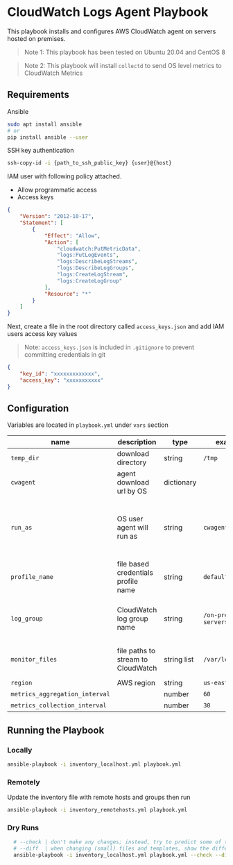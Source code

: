 # CloudWatch Logs Agent Playbook

This playbook installs and configures AWS CloudWatch agent on servers hosted on premises.

> Note 1: This playbook has been tested on Ubuntu 20.04 and CentOS 8

> Note 2: This playbook will install `collectd` to send OS level metrics to CloudWatch Metrics

## Requirements

Ansible

```sh
sudo apt install ansible
# or 
pip install ansible --user
```

SSH key authentication

```sh
ssh-copy-id -i {path_to_ssh_public_key} {user}@{host}
```
IAM user with following policy attached. 

- Allow programmatic access
- Access keys

```json
{
    "Version": "2012-10-17",
    "Statement": [
        {
            "Effect": "Allow",
            "Action": [
                "cloudwatch:PutMetricData",
                "logs:PutLogEvents",
                "logs:DescribeLogStreams",
                "logs:DescribeLogGroups",
                "logs:CreateLogStream",
                "logs:CreateLogGroup"
            ],
            "Resource": "*"
        }
    ]
}
```

Next, create a file in the root directory called `access_keys.json` and add IAM users access key values

> Note: `access_keys.json` is included in `.gitignore` to prevent committing credentials in git

```json
{
    "key_id": "xxxxxxxxxxxxx",
    "access_key": "xxxxxxxxxxx"
}
```

## Configuration

Variables are located in `playbook.yml` under `vars` section

| name  | description  | type | example  | notes |
|---|---|---|---|---|
| `temp_dir` | download directory | string | `/tmp`  |   |
| `cwagent` | agent download url by OS | dictionary  |   | use lowercase os names  |
| `run_as` | OS user agent will run as | string  | `cwagent`  | CloudWatch Agent installer creates a new `cwagent` user  |
| `profile_name`  | file based credentials profile name  | string  | `default` | use a IAM user with min rights  |
| `log_group` | CloudWatch log group name  | string  | `/on-prem/web-servers`  | Pre-create if IAM user policy has insufficient rights   |
| `monitor_files`  | file paths to stream to CloudWatch  | string list  | `/var/log/syslog`  | `cwagent` must have permissions to read  |
| `region`  | AWS region  | string  | `us-east-2`  |   |
|  `metrics_aggregation_interval` |   |  number | `60`  |   |
|  `metrics_collection_interval` |   | number  | `30`  |   |

## Running the Playbook

### Locally

```sh
ansible-playbook -i inventory_localhost.yml playbook.yml
```

### Remotely

Update the inventory file with remote hosts and groups then run

```sh
ansible-playbook -i inventory_remotehosts.yml playbook.yml
```

### Dry Runs

```sh
  # --check | don't make any changes; instead, try to predict some of the changes that may occur
  # --diff  | when changing (small) files and templates, show the differences in those files; works great with --check
  ansible-playbook -i inventory_localhost.yml playbook.yml --check --diff
```

